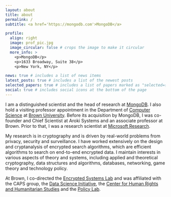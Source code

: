 ```yaml
---
layout: about
title: about
permalink: /
subtitle: <a href='https://mongodb.com'>MongoDB</a>

profile:
  align: right
  image: prof_pic.jpg
  image_circular: false # crops the image to make it circular
  more_info: >
    <p>MongoDB</p>
    <p>1633 Broadway, Suite 38</p>
    <p>New York, NY</p>

news: true # includes a list of news items
latest_posts: true # includes a list of the newest posts
selected_papers: true # includes a list of papers marked as "selected={true}"
social: true # includes social icons at the bottom of the page
---
```


I am a distinguished scientist and the head of research at
[MongoDB](https://mongodb.com). I also hold a visiting professor appointment in
the Department of [Computer Science](https://cs.brown.edu) at [Brown
University](https://brown.edu). Before its acquisition by MongoDB, I was
co-founder and Chief Scientist at Aroki Systems and an associate professor at
Brown.  Prior to that, I was a research scientist at [Microsoft
Research](https://research.microsoft.com).

My research is in cryptography and is driven by real-world problems from
privacy, security and surveillance. I have worked extensively on the design and
cryptanalysis of encrypted search algorithms, which are efficient algorithms to
search on end-to-end encrypted data. I maintain interests in various aspects of
theory and systems, including applied and theoretical cryptography, data
structures and algorithms, databases, networking, game theory and technology
policy.

At Brown, I co-directed the [Encrypted Systems Lab](https://esl.cs.brown.edu)
and was affiliated with the CAPS group, the [Data Science
Initiative](https://dsi.brown.edu), the [Center for Human Rights and
Humanitarian Studies](https://watson.brown.edu/chrhs/) and the [Policy
Lab](https://thepolicylab.brown.edu/).

